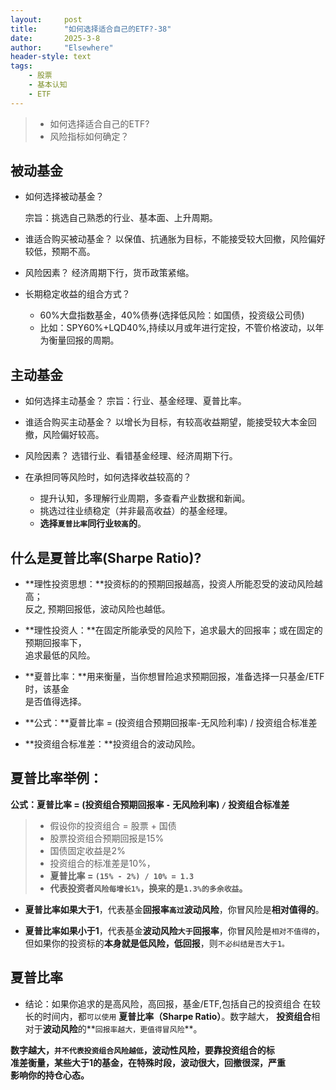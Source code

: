 ```yaml
---
layout: 	post
title: 		"如何选择适合自己的ETF?-38"
date:       2025-3-8
author: 	"Elsewhere"
header-style: text
tags:
    - 股票 
    - 基本认知
    - ETF
---
```


> - 如何选择适合自己的ETF?
> - 风险指标如何确定？



## 被动基金

- 如何选择被动基金？

  宗旨：挑选自己熟悉的行业、基本面、上升周期。

- 谁适合购买被动基金？
  以保值、抗通胀为目标，不能接受较大回撤，风险偏好较低，预期不高。

- 风险因素？
  经济周期下行，货币政策紧缩。

- 长期稳定收益的组合方式？
  - 60%大盘指数基金，40%债券(选择低风险：如国债，投资级公司债)
  - 比如：SPY60%+LQD40%,持续以月或年进行定投，不管价格波动，以年为衡量回报的周期。



## 主动基金

- 如何选择主动基金？
  宗旨：行业、基金经理、夏普比率。

- 谁适合购买主动基金？
  以增长为目标，有较高收益期望，能接受较大本金回撤，风险偏好较高。

- 风险因素？
  选错行业、看错基金经理、经济周期下行。

- 在承担同等风险时，如何选择收益较高的？
  - 提升认知，多理解行业周期，多查看产业数据和新闻。
  - 挑选过往业绩稳定（并非最高收益）的基金经理。
  - **选择`夏普比率`同行业`较高`的**。



## 什么是夏普比率(Sharpe Ratio)?

- **理性投资思想：**投资标的的预期回报越高，投资人所能忍受的波动风险越高；  
  反之,   预期回报低，波动风险也越低。

- **理性投资人：**在固定所能承受的风险下，追求最大的回报率；或在固定的预期回报率下，  
  追求最低的风险。

- **夏普比率：**用来衡量，当你想冒险追求预期回报，准备选择一只基金/ETF时，该基金   
  是否值得选择。

- **公式：**夏普比率 = (投资组合预期回报率-无风险利率) / 投资组合标准差
- **投资组合标准差：**投资组合的波动风险。



## 夏普比率举例：

**公式：夏普比率 = (投资组合预期回报率 `-` 无风险利率) `/` 投资组合标准差**

> - 假设你的投资组合 = 股票 + 国债
> - 股票投资组合预期回报是15%
> - 国债固定收益是2%
> - 投资组合的标准差是10%，
> - **夏普比率 = `(15% - 2%) / 10% = 1.3`**
> - **代表投资者`风险每增长1%`，换来的是`1.3%的多余收益`。**

- **夏普比率如果大于1**，代表基金**回报率`高过`波动风险**，你冒风险是**相对值得的**。

- **夏普比率如果小于1**，代表基金**波动风险`大于`回报率**，你冒风险是`相对不值得的`，  
  但如果你的投资标的**本身就是低风险，低回报**，则`不必纠结是否大于1。`

## 夏普比率

- 结论：如果你追求的是高风险，高回报，基金/ETF,包括自己的投资组合
  在较长的时间内，都`可以使用` **夏普比率（Sharpe Ratio）**。数字越大，
  **投资组合**相对于**波动风险**的**`回报率越大，更值得冒风险`**。

**数字越大，`并不代表投资组合风险越低`，波动性风险，要靠投资组合的标  
准差衡量，某些大于1的基金，在特殊时段，波动很大，回撤很深，严重  
影响你的持仓心态。**

